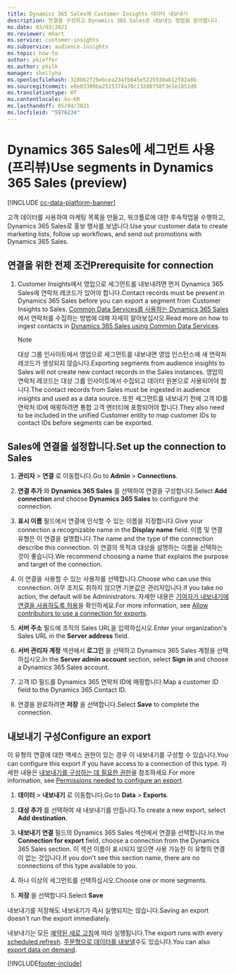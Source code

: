 ```yaml
---
title: Dynamics 365 Sales에 Customer Insights 데이터 내보내기
description: 연결을 구성하고 Dynamics 365 Sales로 내보내는 방법을 알아봅니다.
ms.date: 03/03/2021
ms.reviewer: mhart
ms.service: customer-insights
ms.subservice: audience-insights
ms.topic: how-to
author: pkieffer
ms.author: philk
manager: shellyha
ms.openlocfilehash: 328bb2f26ebcea234fb645e5225930ab12f82a8b
ms.sourcegitcommit: e8e03309ba2515374a70c132d0758f3e1e1851d0
ms.translationtype: HT
ms.contentlocale: ko-KR
ms.lasthandoff: 05/04/2021
ms.locfileid: "5976234"
---
```

# <a name="use-segments-in-dynamics-365-sales-preview"></a><span data-ttu-id="235d6-103">Dynamics 365 Sales에 세그먼트 사용(프리뷰)</span><span class="sxs-lookup"><span data-stu-id="235d6-103">Use segments in Dynamics 365 Sales (preview)</span></span>

[!INCLUDE [cc-data-platform-banner](../includes/cc-data-platform-banner.md)]

<span data-ttu-id="235d6-104">고객 데이터를 사용하여 마케팅 목록을 만들고, 워크플로에 대한 후속작업을 수행하고, Dynamics 365 Sales로 홍보 행사를 보냅니다.</span><span class="sxs-lookup"><span data-stu-id="235d6-104">Use your customer data to create marketing lists, follow up workflows, and send out promotions with Dynamics 365 Sales.</span></span>

## <a name="prerequisite-for-connection"></a><span data-ttu-id="235d6-105">연결을 위한 전제 조건</span><span class="sxs-lookup"><span data-stu-id="235d6-105">Prerequisite for connection</span></span>

1. <span data-ttu-id="235d6-106">Customer Insights에서 영업으로 세그먼트를 내보내려면 먼저 Dynamics 365 Sales에 연락처 레코드가 있어야 합니다.</span><span class="sxs-lookup"><span data-stu-id="235d6-106">Contact records must be present in Dynamics 365 Sales before you can export a segment from Customer Insights to Sales.</span></span> <span data-ttu-id="235d6-107">[Common Data Services를 사용하는 Dynamics 365 Sales](connect-power-query.md)에서 연락처를 수집하는 방법에 대해 자세히 알아보십시오.</span><span class="sxs-lookup"><span data-stu-id="235d6-107">Read more on how to ingest contacts in [Dynamics 365 Sales using Common Data Services](connect-power-query.md).</span></span>

   > [!NOTE]
   > <span data-ttu-id="235d6-108">대상 그룹 인사이트에서 영업으로 세그먼트를 내보내면 영업 인스턴스에 새 연락처 레코드가 생성되지 않습니다.</span><span class="sxs-lookup"><span data-stu-id="235d6-108">Exporting segments from audience insights to Sales will not create new contact records in the Sales instances.</span></span> <span data-ttu-id="235d6-109">영업의 연락처 레코드는 대상 그룹 인사이트에서 수집되고 데이터 원본으로 사용되어야 합니다.</span><span class="sxs-lookup"><span data-stu-id="235d6-109">The contact records from Sales must be ingested in audience insights and used as a data source.</span></span> <span data-ttu-id="235d6-110">또한 세그먼트를 내보내기 전에 고객 ID를 연락처 ID에 매핑하려면 통합 고객 엔터티에 포함되어야 합니다.</span><span class="sxs-lookup"><span data-stu-id="235d6-110">They also need to be included in the unified Customer entity to map customer IDs to contact IDs before segments can be exported.</span></span>

## <a name="set-up-the-connection-to-sales"></a><span data-ttu-id="235d6-111">Sales에 연결을 설정합니다.</span><span class="sxs-lookup"><span data-stu-id="235d6-111">Set up the connection to Sales</span></span>

1. <span data-ttu-id="235d6-112">**관리자** > **연결** 로 이동합니다.</span><span class="sxs-lookup"><span data-stu-id="235d6-112">Go to **Admin** > **Connections**.</span></span>

1. <span data-ttu-id="235d6-113">**연결 추가** 와 **Dynamics 365 Sales** 를 선택하여 연결을 구성합니다.</span><span class="sxs-lookup"><span data-stu-id="235d6-113">Select **Add connection** and choose **Dynamics 365 Sales** to configure the connection.</span></span>

1. <span data-ttu-id="235d6-114">**표시 이름** 필드에서 연결에 인식할 수 있는 이름을 지정합니다.</span><span class="sxs-lookup"><span data-stu-id="235d6-114">Give your connection a recognizable name in the **Display name** field.</span></span> <span data-ttu-id="235d6-115">이름 및 연결 유형은 이 연결을 설명합니다.</span><span class="sxs-lookup"><span data-stu-id="235d6-115">The name and the type of the connection describe this connection.</span></span> <span data-ttu-id="235d6-116">이 연결의 목적과 대상을 설명하는 이름을 선택하는 것이 좋습니다.</span><span class="sxs-lookup"><span data-stu-id="235d6-116">We recommend choosing a name that explains the purpose and target of the connection.</span></span>

1. <span data-ttu-id="235d6-117">이 연결을 사용할 수 있는 사용자를 선택합니다.</span><span class="sxs-lookup"><span data-stu-id="235d6-117">Choose who can use this connection.</span></span> <span data-ttu-id="235d6-118">아무 조치도 취하지 않으면 기본값은 관리자입니다.</span><span class="sxs-lookup"><span data-stu-id="235d6-118">If you take no action, the default will be Administrators.</span></span> <span data-ttu-id="235d6-119">자세한 내용은 [기여자가 내보내기에 연결을 사용하도록 허용](connections.md#allow-contributors-to-use-a-connection-for-exports)을 확인하세요.</span><span class="sxs-lookup"><span data-stu-id="235d6-119">For more information, see [Allow contributors to use a connection for exports](connections.md#allow-contributors-to-use-a-connection-for-exports).</span></span>

1. <span data-ttu-id="235d6-120">**서버 주소** 필드에 조직의 Sales URL을 입력하십시오.</span><span class="sxs-lookup"><span data-stu-id="235d6-120">Enter your organization's Sales URL in the **Server address** field.</span></span>

1. <span data-ttu-id="235d6-121">**서버 관리자 계정** 섹션에서 **로그인** 을 선택하고 Dynamics 365 Sales 계정을 선택하십시오.</span><span class="sxs-lookup"><span data-stu-id="235d6-121">In the **Server admin account** section, select **Sign in** and choose a Dynamics 365 Sales account.</span></span>

1. <span data-ttu-id="235d6-122">고객 ID 필드를 Dynamics 365 연락처 ID에 매핑합니다.</span><span class="sxs-lookup"><span data-stu-id="235d6-122">Map a customer ID field to the Dynamics 365 Contact ID.</span></span>

1. <span data-ttu-id="235d6-123">연결을 완료하려면 **저장** 을 선택합니다.</span><span class="sxs-lookup"><span data-stu-id="235d6-123">Select **Save** to complete the connection.</span></span> 

## <a name="configure-an-export"></a><span data-ttu-id="235d6-124">내보내기 구성</span><span class="sxs-lookup"><span data-stu-id="235d6-124">Configure an export</span></span>

<span data-ttu-id="235d6-125">이 유형의 연결에 대한 액세스 권한이 있는 경우 이 내보내기를 구성할 수 있습니다.</span><span class="sxs-lookup"><span data-stu-id="235d6-125">You can configure this export if you have access to a connection of this type.</span></span> <span data-ttu-id="235d6-126">자세한 내용은 [내보내기를 구성하는 데 필요한 권한](export-destinations.md#set-up-a-new-export)을 참조하세요.</span><span class="sxs-lookup"><span data-stu-id="235d6-126">For more information, see [Permissions needed to configure an export](export-destinations.md#set-up-a-new-export).</span></span>

1. <span data-ttu-id="235d6-127">**데이터** > **내보내기** 로 이동합니다.</span><span class="sxs-lookup"><span data-stu-id="235d6-127">Go to **Data** > **Exports**.</span></span>

1. <span data-ttu-id="235d6-128">**대상 추가** 를 선택하여 새 내보내기를 만듭니다.</span><span class="sxs-lookup"><span data-stu-id="235d6-128">To create a new export, select **Add destination**.</span></span>

1. <span data-ttu-id="235d6-129">**내보내기 연결** 필드의 Dynamics 365 Sales 섹션에서 연결을 선택합니다.</span><span class="sxs-lookup"><span data-stu-id="235d6-129">In the **Connection for export** field, choose a connection from the Dynamics 365 Sales section.</span></span> <span data-ttu-id="235d6-130">이 섹션 이름이 표시되지 않으면 사용 가능한 이 유형의 연결이 없는 것입니다.</span><span class="sxs-lookup"><span data-stu-id="235d6-130">If you don't see this section name, there are no connections of this type available to you.</span></span>

1. <span data-ttu-id="235d6-131">하나 이상의 세그먼트를 선택하십시오.</span><span class="sxs-lookup"><span data-stu-id="235d6-131">Choose one or more segments.</span></span>

1. <span data-ttu-id="235d6-132">**저장** 을 선택합니다.</span><span class="sxs-lookup"><span data-stu-id="235d6-132">Select **Save**</span></span>

<span data-ttu-id="235d6-133">내보내기를 저장해도 내보내기가 즉시 실행되지는 않습니다.</span><span class="sxs-lookup"><span data-stu-id="235d6-133">Saving an export doesn't run the export immediately.</span></span>

<span data-ttu-id="235d6-134">내보내기는 모든 [예약된 새로 고침](system.md#schedule-tab)에 따라 실행됩니다.</span><span class="sxs-lookup"><span data-stu-id="235d6-134">The export runs with every [scheduled refresh](system.md#schedule-tab).</span></span> <span data-ttu-id="235d6-135">[주문형으로 데이터를 내보낼](export-destinations.md#run-exports-on-demand)수도 있습니다.</span><span class="sxs-lookup"><span data-stu-id="235d6-135">You can also [export data on demand](export-destinations.md#run-exports-on-demand).</span></span> 

[!INCLUDE[footer-include](../includes/footer-banner.md)]

